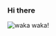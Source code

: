 ### Hi there

![waka waka!](https://wakatime.com/share/@Qeolvdxu/004f2323-ff54-4998-a466-218743e391bd.svg)
